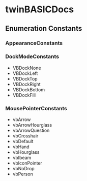 # twinBASICDocs
## Enumeration Constants
### AppearanceConstants
### DockModeConstants
- VBDockNone
- VBDockLeft
- VBDockTop
- VBDockRight
- VBDockBottom
- VBDockFill
### <a id="mousepointerconstants"></a>MousePointerConstants
- vbArrow
- vbArrowHourglass
- vbArrowQuestion
- vbCrosshair
- vbDefault
- vbHand
- vbHourglass
- vbIbeam
- vbIconPointer
- vbNoDrop
- vbPerson
